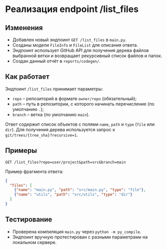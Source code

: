 # Реализация endpoint /list_files

## Изменения

- Добавлен новый эндпоинт `GET /list_files` в `main.py`.
- Созданы модели `FileInfo` и `FileList` для описания ответа.
- Эндпоинт использует GitHub API для получения дерева файлов выбранной ветки и возвращает рекурсивный список файлов и папок.
- Создан данный отчёт в `reports/codegen/`.

## Как работает

Эндпоинт `/list_files` принимает параметры:

- `repo` – репозиторий в формате `owner/repo` (обязательный);
- `path` – путь в репозитории, с которого начинать перечисление (по умолчанию `.`);
- `branch` – ветка (по умолчанию `main`).

Ответ содержит список объектов с полями `name`, `path` и `type` (`file` или `dir`). Для получения дерева используется запрос к `git/trees/{tree_sha}?recursive=1`.

## Примеры

```
GET /list_files?repo=user/project&path=src&branch=main
```

Пример фрагмента ответа:

```json
{
  "files": [
    {"name": "main.py", "path": "src/main.py", "type": "file"},
    {"name": "utils", "path": "src/utils", "type": "dir"}
  ]
}
```

## Тестирование

- Проверена компиляция `main.py` через `python -m py_compile`.
- Эндпоинт вручную протестирован с разными параметрами на локальном сервере.
